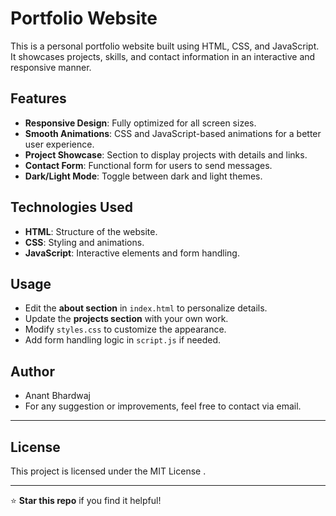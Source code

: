# Portfolio Website

This is a personal portfolio website built using HTML, CSS, and JavaScript. It showcases projects, skills, and contact information in an interactive and responsive manner.

## Features

- **Responsive Design**: Fully optimized for all screen sizes.
- **Smooth Animations**: CSS and JavaScript-based animations for a better user experience.
- **Project Showcase**: Section to display projects with details and links.
- **Contact Form**: Functional form for users to send messages.
- **Dark/Light Mode**: Toggle between dark and light themes.

## Technologies Used

- **HTML**: Structure of the website.
- **CSS**: Styling and animations.
- **JavaScript**: Interactive elements and form handling.



## Usage

- Edit the **about section** in `index.html` to personalize details.
- Update the **projects section** with your own work.
- Modify `styles.css` to customize the appearance.
- Add form handling logic in `script.js` if needed.

## Author

- Anant Bhardwaj
- For any suggestion or improvements, feel free to contact via email.

---

## License

This project is licensed under the MIT License .


---
⭐ **Star this repo** if you find it helpful!
